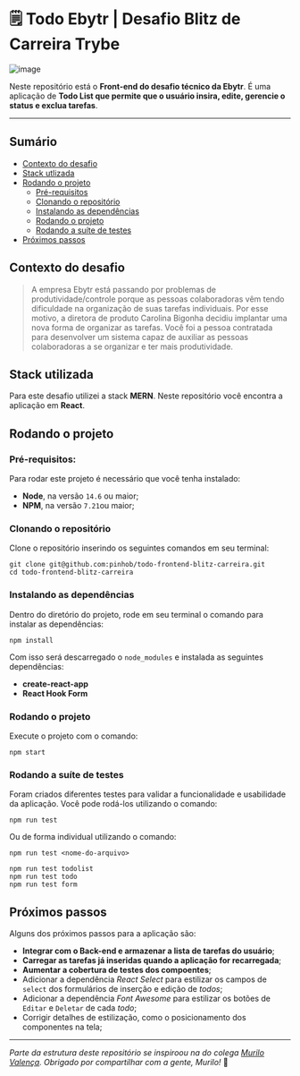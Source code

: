 # 🗒️ Todo Ebytr | Desafio Blitz de Carreira Trybe
![image](https://user-images.githubusercontent.com/20286747/154494067-62fac65c-0440-4318-b7de-8dd79e8fe052.png)

Neste repositório está o **Front-end do desafio técnico da Ebytr**. É uma aplicação de **Todo List que permite que o usuário insira, edite, gerencie o status e exclua tarefas**.

---
## Sumário
- [Contexto do desafio](#contexto-do-desafio)
- [Stack utlizada](#stack-utilizada)
- [Rodando o projeto](#rodando-o-projeto)
  - [Pré-requisitos](#pré-requisitos)
  - [Clonando o repositório](#clonando-o-repositório)
  - [Instalando as dependências](#instalando-as-dependências)
  - [Rodando o projeto](#rodando-o-projeto)
  - [Rodando a suíte de testes](#rodando-a-suíte-de-testes)
- [Próximos passos](#próximos-passos)

## Contexto do desafio
> A empresa Ebytr está passando por problemas de produtividade/controle porque as pessoas colaboradoras vêm tendo dificuldade na organização de suas tarefas individuais. Por esse motivo, a diretora de produto Carolina Bigonha decidiu implantar uma nova forma de organizar as tarefas. Você foi a pessoa contratada para desenvolver um sistema capaz de auxiliar as pessoas colaboradoras a se organizar e ter mais produtividade.

## Stack utilizada
Para este desafio utilizei a stack **MERN**. Neste repositório você encontra a aplicação em **React**.

## Rodando o projeto
### Pré-requisitos: 

Para rodar este projeto é necessário que você tenha instalado:
* **Node**, na versão `14.6` ou maior;
* **NPM**, na versão `7.21`ou maior;

### Clonando o repositório

Clone o repositório inserindo os seguintes comandos em seu terminal: 
```
git clone git@github.com:pinhob/todo-frontend-blitz-carreira.git
cd todo-frontend-blitz-carreira
```
### Instalando as dependências
Dentro do diretório do projeto, rode em seu terminal o comando para instalar as dependências: 
```
npm install
```
Com isso será descarregado o `node_modules` e instalada as seguintes dependências:
* **create-react-app**
* **React Hook Form**

### Rodando o projeto
Execute o projeto com o comando:
```
npm start
```
### Rodando a suíte de testes
Foram criados diferentes testes para validar a funcionalidade e usabilidade da aplicação. Você pode rodá-los utilizando o comando:

```
npm run test
```
Ou de forma individual utilizando o comando:
```
npm run test <nome-do-arquivo>

npm run test todolist
npm run test todo
npm run test form
```

## Próximos passos
Alguns dos próximos passos para a aplicação são:
* **Integrar com o Back-end e armazenar a lista de tarefas do usuário**;
* **Carregar as tarefas já inseridas quando a aplicação for recarregada**;
* **Aumentar a cobertura de testes dos compoentes**;
* Adicionar a dependência *React Select* para estilizar os campos de `select` dos formulários de inserção e edição de _todos_;
* Adicionar a dependência *Font Awesome* para estilizar os botões de `Editar` e `Deletar` de cada _todo_;
* Corrigir detalhes de estilização, como o posicionamento dos componentes na tela;

---
_Parte da estrutura deste repositório se inspiroou na do colega [Murilo Valença](https://github.com/murilorsv14/Desafio-Tecnico-Ebytr). Obrigado por compartilhar com a gente, Murilo!_ :rocket:
